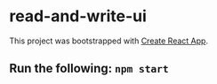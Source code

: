# read-and-write-ui

This project was bootstrapped with [Create React App](https://github.com/facebook/create-react-app).

## Run the following: `npm start`
